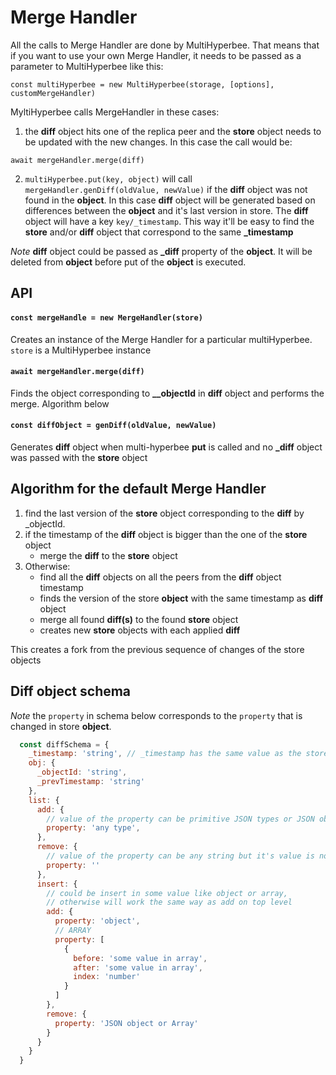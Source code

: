 # Merge Handler

All the calls to Merge Handler are done by MultiHyperbee. That means that if you want to use your own Merge Handler, it needs to be passed as a parameter to MultiHyperbee like this:

```
const multiHyperbee = new MultiHyperbee(storage, [options], customMergeHandler)
```

MyltiHyperbee calls MergeHandler in these cases:

1. the **diff** object hits one of the replica peer and the **store** object needs to be updated with the new changes. In this case the call would be:

```
await mergeHandler.merge(diff)
```

2. `multiHyperbee.put(key, object)` will call `mergeHandler.genDiff(oldValue, newValue)` if the **diff** object was not found in the **object**. In this case **diff** object will be generated based on differences between the **object** and it's last version in store.
The **diff** object will have a key `key/_timestamp`. This way it'll be easy to find the **store** and/or **diff** object that correspond to the same **_timestamp**

_Note_ **diff** object could be passed as **_diff** property of the **object**. It will be deleted from **object** before put of the **object** is executed.


## API

#### `const mergeHandle = new MergeHandler(store)`
Creates an instance of the Merge Handler for a particular multiHyperbee.
`store` is a MultiHyperbee instance

#### `await mergeHandler.merge(diff)`
Finds the object corresponding to **__objectId** in **diff** object and performs the merge. Algorithm below

#### `const diffObject = genDiff(oldValue, newValue)`
Generates **diff** object when multi-hyperbee **put** is called and no **_diff** object was passed with the **store** object

## Algorithm for the default Merge Handler

1. find the last version of the **store** object corresponding to the **diff** by _objectId.
2. if the timestamp of the **diff** object is bigger than the one of the **store** object
    - merge the **diff** to the **store** object
3. Otherwise:
    - find all the **diff** objects on all the peers from the **diff** object timestamp
    - finds the version of the store **object** with the same timestamp as **diff** object
    - merge all found **diff(s)** to the found **store** object
    - creates new **store** objects with each applied **diff**

This creates a fork from the previous sequence of changes of the store objects

## Diff object schema

_Note_ the `property` in schema below corresponds to the `property` that is changed in store **object**.

``` js
  const diffSchema = {
    _timestamp: 'string', // _timestamp has the same value as the store object the diff corresponds to
    obj: {
      _objectId: 'string',
      _prevTimestamp: 'string'
    },
    list: {
      add: {
        // value of the property can be primitive JSON types or JSON object or any arrays
        property: 'any type',
      },
      remove: {
        // value of the property can be any string but it's value is not used in any way
        property: ''
      },
      insert: {
        // could be insert in some value like object or array,
        // otherwise will work the same way as add on top level
        add: {
          property: 'object',
          // ARRAY
          property: [
            {
              before: 'some value in array',
              after: 'some value in array',
              index: 'number'
            }
          ]
        },
        remove: {
          property: 'JSON object or Array'
        }
      }
    }
  }
```

